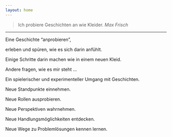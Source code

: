 ```yaml
---
layout: home
---
```


>Ich probiere Geschichten an wie Kleider.
<cite>Max Frisch</cite>

- - -

Eine Geschichte “anprobieren”,

erleben und spüren, wie es sich darin anfühlt.

Einige Schritte darin machen wie in einem neuen Kleid.

Andere fragen, wie es mir steht …

Ein spielerischer und experimenteller Umgang mit Geschichten.

Neue Standpunkte einnehmen.

Neue Rollen ausprobieren.

Neue Perspektiven wahrnehmen.

Neue Handlungsmöglichkeiten entdecken.

Neue Wege zu Problemlösungen kennen lernen.